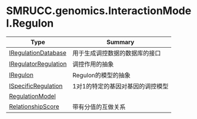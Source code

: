 ﻿
# SMRUCC.genomics.InteractionModel.Regulon

|Type|Summary|
|----|-------|
|[IRegulationDatabase](./IRegulationDatabase.md)|用于生成调控数据的数据库的接口|
|[IRegulatorRegulation](./IRegulatorRegulation.md)|调控作用的抽象|
|[IRegulon](./IRegulon.md)|Regulon的模型的抽象|
|[ISpecificRegulation](./ISpecificRegulation.md)|1对1的特定的基因对基因的调控模型|
|[RegulationModel](./RegulationModel.md)||
|[RelationshipScore](./RelationshipScore.md)|带有分值的互做关系|

